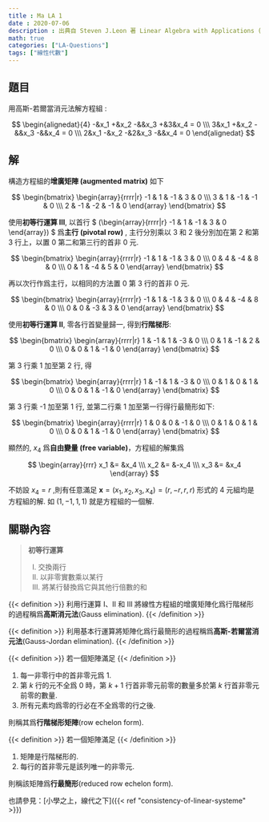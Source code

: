 ```yaml
---
title : Ma LA 1
date : 2020-07-06
description : 出典自 Steven J.Leon 著 Linear Algebra with Applications (Ninth Edition) Page.16
math: true
categories: ["LA-Questions"]
tags: ["線性代數"]
---
```

## 題目

用高斯-若爾當消元法解方程組 :

$$
\begin{alignedat}{4}
-&x_1 +&x_2  -&&x_3 +&3&x_4 = 0 \\\ 
3&x_1 +&x_2  -&&x_3 -&&x_4 = 0 \\\ 
2&x_1 -&x_2 -&2&x_3 -&&x_4 = 0 
\end{alignedat}
$$

## 解

構造方程組的**增廣矩陣 (augmented matrix)** 如下

$$
\begin{bmatrix} 
\begin{array}{rrrr|r} 
-1 & 1 & -1 & 3 & 0 \\\ 
3 & 1 & -1 & -1 & 0 \\\ 
2 & -1 & -2 & -1 & 0 
\end{array} 
\end{bmatrix}
$$

使用**初等行運算 III**, 以首行 
$
(\begin{array}{rrrr|r} 
-1 & 1 & -1 & 3 & 0
\end{array})
$
爲**主行 (pivotal row)** , 主行分別乘以 3 和 2 後分別加在第 2 和第 3
行上，以置 0 第二和第三行的首非 0 元.

$$
\begin{bmatrix} 
\begin{array}{rrrr|r} 
-1 & 1 & -1 & 3 & 0 \\\ 
0 & 4 & -4 & 8 & 0 \\\ 
0 & 1 & -4 & 5 & 0 
\end{array} 
\end{bmatrix}
$$

再以次行作爲主行，以相同的方法置 0 第 3 行的首非 0 元.

$$
\begin{bmatrix} 
\begin{array}{rrrr|r} 
-1 & 1 & -1 & 3 & 0 \\\ 
0 & 4 & -4 & 8 & 0 \\\ 
0 & 0 & -3 & 3 & 0 
\end{array} 
\end{bmatrix}
$$

使用**初等行運算 II**, 零各行首變量歸一, 得到**行階梯形**:

$$
\begin{bmatrix} 
\begin{array}{rrrr|r} 
1 & -1 & 1 & -3 & 0 \\\ 
0 & 1 & -1 & 2 & 0 \\\ 
0 & 0 & 1 & -1 & 0 
\end{array} 
\end{bmatrix}
$$

第 3 行乘 1 加至第 2 行, 得

$$
\begin{bmatrix} 
\begin{array}{rrrr|r}
1 & -1 & 1 & -3 & 0 \\\ 
0 & 1 & 0 & 1 & 0 \\\ 
0 & 0 & 1 & -1 & 0
\end{array} 
\end{bmatrix}
$$

第 3 行乘 -1 加至第 1 行, 並第二行乘 1 加至第一行得行最簡形如下:

$$
\begin{bmatrix}
\begin{array}{rrrr|r}
1 & 0 & 0 & -1 & 0 \\\ 
0 & 1 & 0 & 1 & 0 \\\ 
0 & 0 & 1 & -1 & 0
\end{array}
\end{bmatrix}
$$

顯然的, $x_4$ 爲**自由變量 (free variable)**，方程組的解集爲

$$
\begin{array}{rrr} 
x_1 &= &x_4 \\\ 
x_2 &= &-x_4 \\\ 
x_3 &= &x_4 
\end{array}
$$

不妨設 $x_4=r$ ,則有任意滿足 $\boldsymbol x = (x_1,x_2,x_3,x_4) = (r, -r ,r ,r)$
形式的 4 元組均是方程組的解. 如 $(1,-1,1,1)$ 就是方程組的一個解.

## 關聯內容

> **初等行運算**
> 
> &nbsp; Ⅰ. 交換兩行 \
> &nbsp; Ⅱ. 以非零實數乘以某行 \
> &nbsp; Ⅲ. 將某行替換爲它與其他行倍數的和

{{< definition >}}
利用行運算 I、II 和 III 將線性方程組的增廣矩陣化爲行階梯形的過程稱爲**高斯消元法**(Gauss elimination).
{{< /definition >}}

{{< definition >}}
利用基本行運算將矩陣化爲行最簡形的過程稱爲**高斯-若爾當消元法**(Gauss-Jordan elimination).
{{< /definition >}}

{{< definition >}}
若一個矩陣滿足
{{< /definition >}}

1. 每一非零行中的首非零元爲 1.
2. 第 $k$ 行的元不全爲 0 時，第 $k+1$ 行首非零元前零的數量多於第 $k$ 行首非零元前零的數量.
3. 所有元素均爲零的行必在不全爲零的行之後.

則稱其爲**行階梯形矩陣**(row echelon form).

{{< definition >}}
若一個矩陣滿足
{{< /definition >}}

1. 矩陣是行階梯形的.
2. 每行的首非零元是該列唯一的非零元.

則稱該矩陣爲**行最簡形**(reduced row echelon form).

也請參見：[小學之上，線代之下]({{< ref "consistency-of-linear-systeme" >}})
